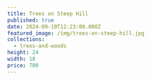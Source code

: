 ```yaml
---
title: Trees on Steep Hill
published: true
date: 2024-09-10T12:23:00.000Z
featured_image: /img/trees-on-steep-hill.jpg
collections:
  - trees-and-woods
height: 24
width: 18
price: 700
---
```

